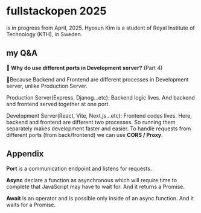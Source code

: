 # fullstackopen 2025

is in progress from April, 2025. Hyosun Kim is a student of Royal Institute of Technology (KTH), in Sweden.

## my Q&A

**🐥 Why do use different ports in Development server?** (Part 4)


🐓Because Backend and Frontend are different processes in Development server, unlike Production Server.

Production Server(Express, Djanog...etc): Backend logic lives. And backend and frontend served together at one port.

Development Server(React, Vite, Next,js...etc): Frontend codes lives. Here, backend and frontend are different two processes. So running them separately makes development faster and easier.
To handle requests from different ports (from back/frontend) we can use **CORS / Proxy**.


## Appendix
**Port** is a communication endpoint and listens for requests.

**Async**  declare a function as asynchronous which will require time to complete that JavaScript may have to wait for. And it returns a Promise.

**Await** is an operator and is possible only inside of an async function. And it waits for a Promise.
